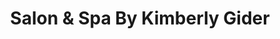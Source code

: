 ---
title: "Salon & Spa By Kimberly Gider"
url: /conshohocken/salon-und-spa-by-kimberly-gider/
shop: Kosmetik
---